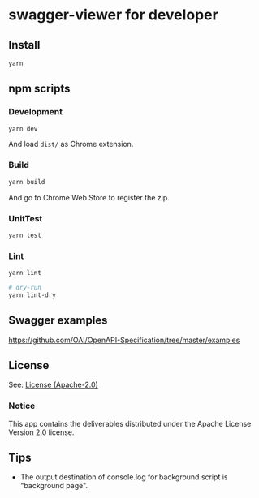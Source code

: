 # swagger-viewer for developer

## Install

```sh
yarn
```

## npm scripts

### Development

```sh
yarn dev
```

And load `dist/` as Chrome extension.

### Build

```sh
yarn build
```

And go to Chrome Web Store to register the zip.

### UnitTest

```sh
yarn test
```

### Lint

```sh
yarn lint

# dry-run
yarn lint-dry
```

## Swagger examples

https://github.com/OAI/OpenAPI-Specification/tree/master/examples

## License

See: [License (Apache-2.0)](./LICENSE)

### Notice

This app contains the deliverables distributed under the Apache License Version 2.0 license.

## Tips

- The output destination of console.log for background script is "background page".
